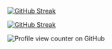 <a href="https://git.io/streak-stats"><img src="https://github-readme-streak-stats.herokuapp.com?user=jkschola" alt="GitHub Streak" /></a>





[![GitHub Streak](https://streak-stats.demolab.com/?user=jkschola)](https://git.io/streak-stats)





![Profile view counter on GitHub](https://komarev.com/ghpvc/?username=jkschola)


